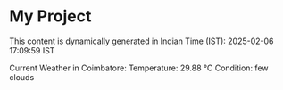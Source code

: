 # My Project

This content is dynamically generated in Indian Time (IST): 2025-02-06 17:09:59 IST


Current Weather in Coimbatore:
Temperature: 29.88 °C
Condition: few clouds
